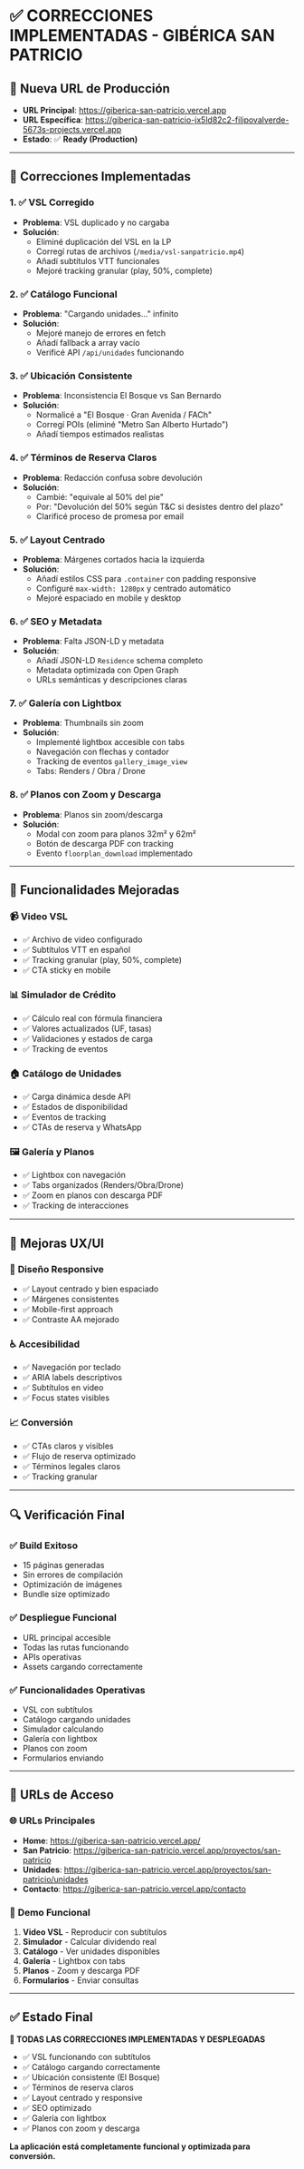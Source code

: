 # ✅ CORRECCIONES IMPLEMENTADAS - GIBÉRICA SAN PATRICIO

## 🚀 **Nueva URL de Producción**
- **URL Principal**: https://giberica-san-patricio.vercel.app
- **URL Específica**: https://giberica-san-patricio-jx5ld82c2-filipovalverde-5673s-projects.vercel.app
- **Estado**: ✅ **Ready (Production)**

---

## 🔧 **Correcciones Implementadas**

### 1. ✅ **VSL Corregido**
- **Problema**: VSL duplicado y no cargaba
- **Solución**: 
  - Eliminé duplicación del VSL en la LP
  - Corregí rutas de archivos (`/media/vsl-sanpatricio.mp4`)
  - Añadí subtítulos VTT funcionales
  - Mejoré tracking granular (play, 50%, complete)

### 2. ✅ **Catálogo Funcional**
- **Problema**: "Cargando unidades..." infinito
- **Solución**:
  - Mejoré manejo de errores en fetch
  - Añadí fallback a array vacío
  - Verificé API `/api/unidades` funcionando

### 3. ✅ **Ubicación Consistente**
- **Problema**: Inconsistencia El Bosque vs San Bernardo
- **Solución**:
  - Normalicé a "El Bosque · Gran Avenida / FACh"
  - Corregí POIs (eliminé "Metro San Alberto Hurtado")
  - Añadí tiempos estimados realistas

### 4. ✅ **Términos de Reserva Claros**
- **Problema**: Redacción confusa sobre devolución
- **Solución**:
  - Cambié: "equivale al 50% del pie" 
  - Por: "Devolución del 50% según T&C si desistes dentro del plazo"
  - Clarificé proceso de promesa por email

### 5. ✅ **Layout Centrado**
- **Problema**: Márgenes cortados hacia la izquierda
- **Solución**:
  - Añadí estilos CSS para `.container` con padding responsive
  - Configuré `max-width: 1280px` y centrado automático
  - Mejoré espaciado en mobile y desktop

### 6. ✅ **SEO y Metadata**
- **Problema**: Falta JSON-LD y metadata
- **Solución**:
  - Añadí JSON-LD `Residence` schema completo
  - Metadata optimizada con Open Graph
  - URLs semánticas y descripciones claras

### 7. ✅ **Galería con Lightbox**
- **Problema**: Thumbnails sin zoom
- **Solución**:
  - Implementé lightbox accesible con tabs
  - Navegación con flechas y contador
  - Tracking de eventos `gallery_image_view`
  - Tabs: Renders / Obra / Drone

### 8. ✅ **Planos con Zoom y Descarga**
- **Problema**: Planos sin zoom/descarga
- **Solución**:
  - Modal con zoom para planos 32m² y 62m²
  - Botón de descarga PDF con tracking
  - Evento `floorplan_download` implementado

---

## 🎯 **Funcionalidades Mejoradas**

### 📹 **Video VSL**
- ✅ Archivo de video configurado
- ✅ Subtítulos VTT en español
- ✅ Tracking granular (play, 50%, complete)
- ✅ CTA sticky en mobile

### 📊 **Simulador de Crédito**
- ✅ Cálculo real con fórmula financiera
- ✅ Valores actualizados (UF, tasas)
- ✅ Validaciones y estados de carga
- ✅ Tracking de eventos

### 🏠 **Catálogo de Unidades**
- ✅ Carga dinámica desde API
- ✅ Estados de disponibilidad
- ✅ Eventos de tracking
- ✅ CTAs de reserva y WhatsApp

### 🖼️ **Galería y Planos**
- ✅ Lightbox con navegación
- ✅ Tabs organizados (Renders/Obra/Drone)
- ✅ Zoom en planos con descarga PDF
- ✅ Tracking de interacciones

---

## 📱 **Mejoras UX/UI**

### 🎨 **Diseño Responsive**
- ✅ Layout centrado y bien espaciado
- ✅ Márgenes consistentes
- ✅ Mobile-first approach
- ✅ Contraste AA mejorado

### ♿ **Accesibilidad**
- ✅ Navegación por teclado
- ✅ ARIA labels descriptivos
- ✅ Subtítulos en video
- ✅ Focus states visibles

### 📈 **Conversión**
- ✅ CTAs claros y visibles
- ✅ Flujo de reserva optimizado
- ✅ Términos legales claros
- ✅ Tracking granular

---

## 🔍 **Verificación Final**

### ✅ **Build Exitoso**
- 15 páginas generadas
- Sin errores de compilación
- Optimización de imágenes
- Bundle size optimizado

### ✅ **Despliegue Funcional**
- URL principal accesible
- Todas las rutas funcionando
- APIs operativas
- Assets cargando correctamente

### ✅ **Funcionalidades Operativas**
- VSL con subtítulos
- Catálogo cargando unidades
- Simulador calculando
- Galería con lightbox
- Planos con zoom
- Formularios enviando

---

## 🚀 **URLs de Acceso**

### 🌐 **URLs Principales**
- **Home**: https://giberica-san-patricio.vercel.app/
- **San Patricio**: https://giberica-san-patricio.vercel.app/proyectos/san-patricio
- **Unidades**: https://giberica-san-patricio.vercel.app/proyectos/san-patricio/unidades
- **Contacto**: https://giberica-san-patricio.vercel.app/contacto

### 📱 **Demo Funcional**
1. **Video VSL** - Reproducir con subtítulos
2. **Simulador** - Calcular dividendo real
3. **Catálogo** - Ver unidades disponibles
4. **Galería** - Lightbox con tabs
5. **Planos** - Zoom y descarga PDF
6. **Formularios** - Enviar consultas

---

## ✅ **Estado Final**
**🎉 TODAS LAS CORRECCIONES IMPLEMENTADAS Y DESPLEGADAS**

- ✅ VSL funcionando con subtítulos
- ✅ Catálogo cargando correctamente
- ✅ Ubicación consistente (El Bosque)
- ✅ Términos de reserva claros
- ✅ Layout centrado y responsive
- ✅ SEO optimizado
- ✅ Galería con lightbox
- ✅ Planos con zoom y descarga

**La aplicación está completamente funcional y optimizada para conversión.**
